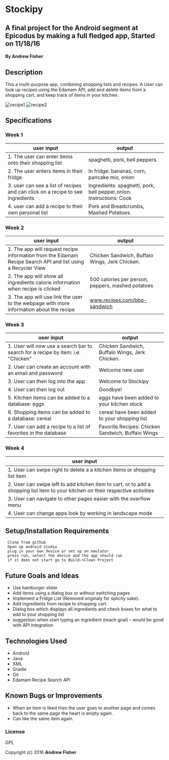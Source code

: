 # Stockipy

## A final project for the Android segment at Epicodus by making a full fledged app, Started on 11/18/16

#### By **Andrew Fisher**

## Description
This a multi-purpose app, combining shopping lists and recipes. A User can look up recipes using the Edamam API, add and delete items from a shopping cart, and keep track of items in your kitchen.

![recipe1](https://cloud.githubusercontent.com/assets/17396138/25404740/eba19498-29b5-11e7-9c30-be49734910ef.jpg)
![recipe2](https://cloud.githubusercontent.com/assets/17396138/25404741/eba8939c-29b5-11e7-8a70-1c5f84641e9f.jpg)

## Specifications



### Week 1



|user input                | output
|------------------------- | -------------
|1. The user can enter items onto their shopping list| spaghetti, pork, bell peppers.
|2. The user enters items in their fridge| In fridge: bananas, corn, pancake mix, onion
|3. user can see a list of recipes and can click on a recipe to see ingredients| Ingredients: spaghetti, pork, bell pepper,onion. Instructions: Cook
|4. user can add a recipe to their own personal list | Pork and Breadcrumbs, Mashed Potatoes.

### Week 2

|user input                | output
|------------------------- | -------------
|1. The app will request recipe information from the Edamam Recipe Search API and list using a Recycler View| Chicken Sandwich, Buffalo Wings, Jerk Chicken.
|2. The app will show all ingredients calorie information when recipe is clicked| 500 calories per person, peppers, mashed potatoes
|3. The app will use link the user to the webpage with more information about the recipe| www.recipes.com/bbq-sandwich

### Week 3

|user input                | output
|------------------------- | -------------
|1. User will now use a search bar to search for a recipe by item: i.e. "Chicken"| Chicken Sandwich, Buffalo Wings, Jerk Chicken.
|2. User can create an account with an email and password | Welcome new user
|3. User can then log into the app| Welcome to Stockipy
|4. User can then log out| Goodbye!
|5. Kitchen items can be added to a database: eggs | eggs have been added to your kitchen stock
|6. Shopping items can be added to a database: cereal | cereal have been added to your shopping list
|7. User can add a recipe to a list of favorites in the database | Favorite Recipes: Chicken Sandwich, Buffalo Wings

### Week 4

|user input                |
|------------------------- |
|1. User can swipe right to delete a a kitchen items or shopping list item|
|2. User can swipe left to add kitchen item to cart, or to add a shopping list item to your kitchen on their respective activities |
|3. User can navigate to other pages easier with the overflow menu|
|4. User can change apps look by working in landscape mode|


## Setup/Installation Requirements

```
 Clone from github
 Open up android studio
 plug in your own device or set up an emulator
 press run, select the device and the app should run
 if it does not start go to Build->Clean Project
```


## Future Goals and Ideas
* Use hamburger slider
* Add items using a dialog box or without switching pages
* Implement a Fridge List (Removed originaly for splicity sake).
* Add ingredients from recipe to shopping cart.
* Dialog box which displays all ingredients and check boxes for what to add to your shopping list
* suggestion when start typing an ingredient (reach goal) - would be good with API integration




## Technologies Used

* Android
* Java
* XML
* Gradle
* Git
* Edamam Recipe Search API


## Known Bugs or Improvements
* When an item is liked then the user goes to another page and comes back to the same page the heart is empty again.
* Can like the same item again.

### License

*GPL*

Copyright (c) 2016 **Andrew Fisher**
